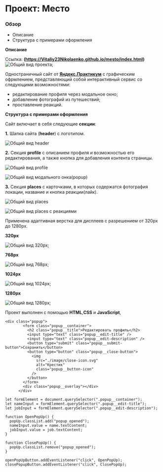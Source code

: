 # Проект: Место

### Обзор
* Описание
* Структура с примерами оформления

**Описание**

Ссылка: **(https://Vitaliy23Nikolaenko.github.io/mesto/index.html)**
![Общий вид проекта](./image/README.md/page.PNG);

Одностраничный сайт от [**Яндекс.Практикум**](https://practicum.yandex.ru/) с графическим офрмлением, представляющий собой интерактивный сервис со следующими возможностями:
  * редактирование профиля через модальное окно;
  * добавление фотографий из путешествий;
  * проставление реакций.

**Структура с примерами оформления**

Сайт включает в себя следующие **секции**:

**1.** Шапка сайта (**header**) с логотипом.

![Общий вид header](./image/README.md/header.PNG)

**2.** Секция **profile** с описанием профиля и возможностью его редактирования, а также кнопка для добавления контента страницы.

![Общий вид profile](./image/README.md/profile.PNG)

![Общий вид модального онка(popup)](./image/README.md/profile-edit.PNG)

**3.** Секция **places** с карточками, в которых содержатся фотография локации, название и кнопка реакции(лайк).

![Общий вид places](./image/README.md/places.PNG)

![Общий вид places c реакциями](./image/README.md/places-like.PNG)

Применена адаптивная верстка для дисплеев с разрешением от 320px до 1280px.

**320px**

![Общий вид 320px](./image/README.md/320px.PNG);

**768px**

![Общий вид 768px](./image/README.md/768px.PNG);

**1024px**

![Общий вид 1024px](./image/README.md/1024px.PNG);

**1280px**

![Общий вид 1280px](./image/README.md/1280px.PNG);


Проект выполнен с помощью **HTML**,**СSS** и **JavaScript**, 

```
<div class="popup">
        <form class="popup__container">
          <h2 class="popup__title">Редактировать профиль</h2>
          <input type="text" class="popup__edit-title" />
          <input type="text" class="popup__edit-description" />
          <button type="submit" class="popup__submit-button">Сохранить</button>
          <button type="button" class="popup__close-button">
            <img
              src="./image/close-icon.svg"
              alt="Крестик"
              class="popup__button-icon"
            />
          </button>
        </form>
        <div class="popup__overlay"></div>
      </div>
```
```
let formElement = document.querySelector(".popup__container");
let nameInput = formElement.querySelector(".popup__edit-title");
let jobInput = formElement.querySelector(".popup__edit-description");

function OpenPopUp() {
  popUp.classList.add("popup_opened");
  nameInput.value = name.textContent;
  jobInput.value = job.textContent;
}

function ClosePopUp() {
  popUp.classList.remove("popup_opened");
}

openPopUpButton.addEventListener("click", OpenPopUp);
closePopupButton.addEventListener("click", ClosePopUp);
```





